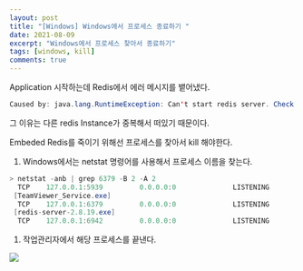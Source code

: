 ```yaml
---
layout: post
title: "[Windows] Windows에서 프로세스 종료하기 "
date: 2021-08-09
excerpt: "Windows에서 프로세스 찾아서 종료하기"
tags: [windows, kill]
comments: true
---
```

Application 시작하는데 Redis에서 에러 메시지를 뱉어냈다. 

```java
Caused by: java.lang.RuntimeException: Can't start redis server. Check logs for details.
```

그 이유는 다른 redis Instance가 중복해서 떠있기 때문이다. 

Embeded Redis를 죽이기 위해선 프로세스를 찾아서 kill 해야한다. 

1. Windows에서는 netstat 명령어를 사용해서 프로세스 이름을 찾는다. 

```java
> netstat -anb | grep 6379 -B 2 -A 2
  TCP    127.0.0.1:5939         0.0.0.0:0              LISTENING
 [TeamViewer_Service.exe]
  TCP    127.0.0.1:6379         0.0.0.0:0              LISTENING
 [redis-server-2.8.19.exe]
  TCP    127.0.0.1:6942         0.0.0.0:0              LISTENING
```

1. 작업관리자에서 해당 프로세스를 끝낸다. 

<img src ="https://eunmik.github.io/bonita.blog/assets/img/2021/0809/img1.png" />